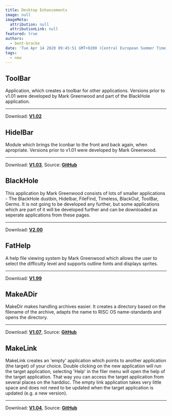 ```yaml
---
title: Desktop Enhancements
image: null
imageMeta:
  attribution: null
  attributionLink: null
featured: true
authors:
  - bent-bracke
date: 'Tue Apr 14 2020 09:45:51 GMT+0200 (Central European Summer Time)'
tags:
  - new
---
```

<article class="index">
  <div itemprop="itemlistelement">
  <div itemscope="" itemtype="http://schema.org/Product">
  <h2>
  <span itemprop="name">ToolBar</span>
</h2>
  <span itemprop="description">Application, which creates a toolbar for other applications. Versions prior to v1.01 were developed by Mark Greenwood and part of the BlackHole application.</span>
  <br>
  <hr>
  <span>Download: <strong><a href="/download/toolbar-102.zip" itemprop="productID">V1.02</a></strong></span>
</div>
</div>
</article>

<article class="index">
  <div itemprop="itemlistelement">
  <div itemscope="" itemtype="http://schema.org/Product"><h2>
  <span itemprop="name">HideIBar</span>
</h2><span itemprop="description">Module which brings the Iconbar to the front and back again, when apropriate. Versions prior to v1.01 were developed by Mark Greenwood.</span><br><hr><span>Download: <strong><a href="/download/hideibar-103.zip" itemprop="productID">V1.03</a></strong></span>, <span>Source: <strong><a href="https://github.com/bracke/hideibar">GitHub</a></strong></span></div>
</div>
</article>

<article class="index">
  <div itemprop="itemlistelement">
  <div itemscope="" itemtype="http://schema.org/Product">
  <h2>
  <span itemprop="name">BlackHole</span>
</h2>
  <span itemprop="description">This application by Mark Greenwood consists of lots of smaller applications - The BlackHole dustbin, HideIbar, FileFind, Timeless, BlackOut, ToolBar, Germs. It is not going to be developed any further, but some applications which are part of it will be developed further and can be downloaded as seperate applications from these pages.</span>
  <br>
  <hr>
  <span>Download: <strong><a href="/download/blkhole2.zip" itemprop="productID">V2.00</a></strong></span>
</div>
</div>
</article>

<article class="index">
  <div itemprop="itemlistelement">
  <div itemscope="" itemtype="http://schema.org/Product">
  <h2>
  <span itemprop="name">FatHelp</span>
</h2>
  <span itemprop="description">A help file viewing system by Mark Greenwood which allows the user to select the difficulty level and supports outline fonts and displays sprites.</span>
  <br>
  <hr>
  <span>Download: <strong><a href="/download/fathelp199.zip" itemprop="productID">V1.99</a></strong></span>
</div>
</div>
</article>

<article class="index">
  <div itemprop="itemlistelement">
  <div itemscope="" itemtype="http://schema.org/Product"><h2>
  <span itemprop="name">MakeADir</span>
</h2><span itemprop="description">MakeDir makes handling archives easier. It creates a directory based on the filename of the archive, adapts the name to RISC OS name-standards and opens the directory.</span><br><hr><span>Download: <strong><a href="/download/makedir-107.zip" itemprop="productID">V1.07</a></strong></span>, <span>Source: <strong><a href="https://github.com/bracke/makedir">GitHub</a></strong></span></div>
</div>
</article>

<article class="index">
  <div itemprop="itemlistelement">
  <div itemscope="" itemtype="http://schema.org/Product"><h2>
  <span itemprop="name">MakeLink</span>
</h2><span itemprop="description">MakeLink creates an 'empty' application which points to another application (the target) of your choice. Double clicking on the new application will run the target application, selecting 'Help' in the filer menu will open the help of the target application. That way you can access the target application from several places on the harddisc. The empty link application takes very little space and does not need to be updated when the target application is updated (e.g. a new version).</span><br><hr><span>Download: <strong><a href="/download/makelink-104.zip" itemprop="productID">V1.04</a></strong></span>, <span>Source: <strong><a href="https://github.com/bracke/makelink">GitHub</a></strong></span></div>
</div>
</article>


